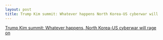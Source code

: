 ```yaml
---
layout: post
title: Trump Kim summit: Whatever happens North Korea-US cyberwar will rage on
---
```


[Trump Kim summit: Whatever happens, North Korea-US cyberwar will rage on](https://www.zdnet.com/article/trump-kim-summit-whatever-happens-north-korea-us-cyberwar-will-rage-on/#ftag=RSSbaffb68)
